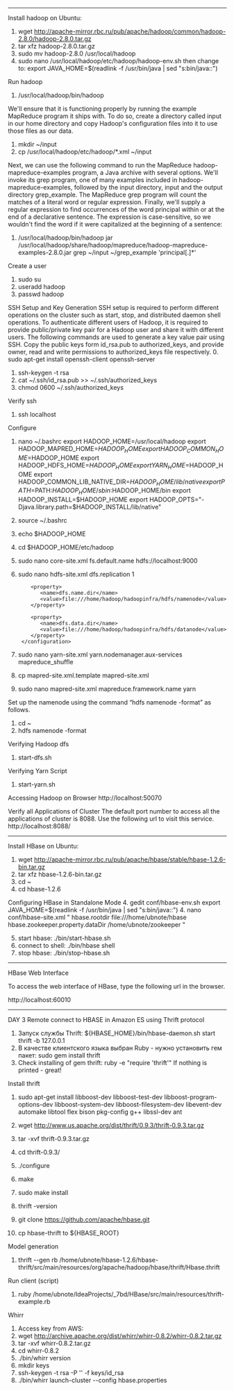 ______________________________
Install hadoop on Ubuntu:
1. wget http://apache-mirror.rbc.ru/pub/apache/hadoop/common/hadoop-2.8.0/hadoop-2.8.0.tar.gz
2. tar xfz hadoop-2.8.0.tar.gz
3. sudo mv hadoop-2.8.0 /usr/local/hadoop
4. sudo nano /usr/local/hadoop/etc/hadoop/hadoop-env.sh
then change to: export JAVA_HOME=$(readlink -f /usr/bin/java | sed "s:bin/java::")

Run hadoop
1. /usr/local/hadoop/bin/hadoop

We'll ensure that it is functioning properly by running the example MapReduce
program it ships with. To do so, create a directory called input in our
home directory and copy Hadoop's configuration files into it to use those files as our data.
1. mkdir ~/input
2. cp /usr/local/hadoop/etc/hadoop/*.xml ~/input

Next, we can use the following command to run the MapReduce hadoop-mapreduce-examples program,
a Java archive with several options. We'll invoke its grep program, one of many examples
included in hadoop-mapreduce-examples, followed by the input directory,
input and the output directory grep_example. The MapReduce grep program will count the
matches of a literal word or regular expression. Finally, we'll supply a regular expression to
find occurrences of the word principal within or at the end of a declarative sentence.
The expression is case-sensitive, so we wouldn't find the word if it were capitalized at the beginning of a sentence:
1. /usr/local/hadoop/bin/hadoop jar /usr/local/hadoop/share/hadoop/mapreduce/hadoop-mapreduce-examples-2.8.0.jar grep ~/input ~/grep_example 'principal[.]*'

Create a user
1. sudo su
2. useradd hadoop
3. passwd hadoop

SSH Setup and Key Generation
SSH setup is required to perform different operations on the cluster such as start, stop, and distributed daemon shell operations. To authenticate different users of Hadoop, it is required to provide public/private key pair for a Hadoop user and share it with different users.
The following commands are used to generate a key value pair using SSH. Copy the public keys form id_rsa.pub to authorized_keys, and provide owner, read and write permissions to authorized_keys file respectively.
0. sudo apt-get install openssh-client openssh-server
1. ssh-keygen -t rsa
2. cat ~/.ssh/id_rsa.pub >> ~/.ssh/authorized_keys
3. chmod 0600 ~/.ssh/authorized_keys

Verify ssh
1. ssh localhost


Configure
1. nano ~/.bashrc
    export HADOOP_HOME=/usr/local/hadoop
    export HADOOP_MAPRED_HOME=$HADOOP_HOME
    export HADOOP_COMMON_HOME=$HADOOP_HOME
    export HADOOP_HDFS_HOME=$HADOOP_HOME
    export YARN_HOME=$HADOOP_HOME
    export HADOOP_COMMON_LIB_NATIVE_DIR=$HADOOP_HOME/lib/native
    export PATH=$PATH:$HADOOP_HOME/sbin:$HADOOP_HOME/bin
    export HADOOP_INSTALL=$HADOOP_HOME
    export HADOOP_OPTS="-Djava.library.path=$HADOOP_INSTALL/lib/native"

2. source ~/.bashrc
3. echo $HADOOP_HOME
4. cd $HADOOP_HOME/etc/hadoop
5. sudo nano core-site.xml
        <configuration>
           <property>
              <name>fs.default.name</name>
              <value>hdfs://localhost:9000</value>
           </property>
        </configuration>
6. sudo nano hdfs-site.xml
        <configuration>
           <property>
              <name>dfs.replication</name >
              <value>1</value>
           </property>

           <property>
              <name>dfs.name.dir</name>
              <value>file:///home/hadoop/hadoopinfra/hdfs/namenode</value>
           </property>

           <property>
              <name>dfs.data.dir</name>
              <value>file:///home/hadoop/hadoopinfra/hdfs/datanode</value>
           </property>
        </configuration>
7. sudo nano yarn-site.xml
        <configuration>
           <property>
              <name>yarn.nodemanager.aux-services</name>
              <value>mapreduce_shuffle</value>
           </property>
        </configuration>
8. cp mapred-site.xml.template mapred-site.xml
9. sudo nano mapred-site.xml
        <configuration>
           <property>
              <name>mapreduce.framework.name</name>
              <value>yarn</value>
           </property>
        </configuration>

Set up the namenode using the command “hdfs namenode -format” as follows.
1. cd ~
2. hdfs namenode -format

Verifying Hadoop dfs
1. start-dfs.sh

Verifying Yarn Script
1. start-yarn.sh

Accessing Hadoop on Browser
http://localhost:50070

Verify all Applications of Cluster
The default port number to access all the applications of cluster is 8088. Use the following url to visit this service.
http://localhost:8088/






______________________________
Install HBase on Ubuntu:
1. wget http://apache-mirror.rbc.ru/pub/apache/hbase/stable/hbase-1.2.6-bin.tar.gz
2. tar xfz hbase-1.2.6-bin.tar.gz
3. cd ~
3. cd hbase-1.2.6

Configuring HBase in Standalone Mode
4. gedit conf/hbase-env.sh
export JAVA_HOME=$(readlink -f /usr/bin/java | sed "s:bin/java::")
4. nano conf/hbase-site.xml
    "<configuration>
      <property>
        <name>hbase.rootdir</name>
        <value>file:///home/ubnote/hbase</value>
      </property>
      <property>
        <name>hbase.zookeeper.property.dataDir</name>
        <value>/home/ubnote/zookeeper</value>
      </property>
    </configuration>"

5. start hbase: ./bin/start-hbase.sh
6. connect to shell: ./bin/hbase shell
7. stop hbase: ./bin/stop-hbase.sh
_____________________________

HBase Web Interface

To access the web interface of HBase, type the following url in the browser.

http://localhost:60010

______________________________

DAY 3
Remote connect to HBASE in Amazon ES using Thrift protocol

1. Запуск службы Thrift: ${HBASE_HOME}/bin/hbase-daemon.sh start thrift -b 127.0.0.1
2. В качестве клиентского языка выбран Ruby - нужно установить гем пакет: sudo gem install thrift
3. Check installing of gem thrift: ruby -e "require 'thrift'"
    If nothing is printed - great!

Install thrift
1. sudo apt-get install libboost-dev libboost-test-dev libboost-program-options-dev libboost-system-dev libboost-filesystem-dev libevent-dev automake libtool flex bison pkg-config g++ libssl-dev ant
2. wget http://www.us.apache.org/dist/thrift/0.9.3/thrift-0.9.3.tar.gz
3. tar -xvf thrift-0.9.3.tar.gz
4. cd thrift-0.9.3/
5. ./configure
6. make
7. sudo make install
8. thrift -version

1. git clone https://github.com/apache/hbase.git
2. cp hbase-thrift to ${HBASE_ROOT}


Model generation
1. thrift --gen rb /home/ubnote/hbase-1.2.6/hbase-thrift/src/main/resources/org/apache/hadoop/hbase/thrift/Hbase.thrift

Run client (script)
1. ruby /home/ubnote/IdeaProjects/_7bd/HBase/src/main/resources/thrift-example.rb

Whirr
1. Access key from AWS:
2. wget http://archive.apache.org/dist/whirr/whirr-0.8.2/whirr-0.8.2.tar.gz
3. tar -xvf whirr-0.8.2.tar.gz
4. cd whirr-0.8.2
5. ./bin/whirr version
6. mkdir keys
7. ssh-keygen -t rsa -P '' -f keys/id_rsa
9. ./bin/whirr launch-cluster --config hbase.properties
